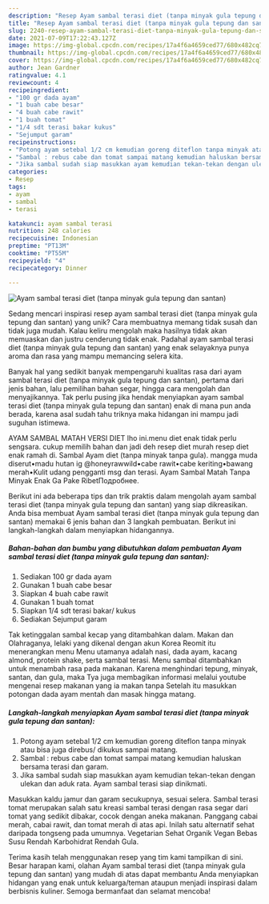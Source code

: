 ```yaml
---
description: "Resep Ayam sambal terasi diet (tanpa minyak gula tepung dan santan), Menggugah Selera"
title: "Resep Ayam sambal terasi diet (tanpa minyak gula tepung dan santan), Menggugah Selera"
slug: 2240-resep-ayam-sambal-terasi-diet-tanpa-minyak-gula-tepung-dan-santan-menggugah-selera
date: 2021-07-09T17:22:43.127Z
image: https://img-global.cpcdn.com/recipes/17a4f6a4659ced77/680x482cq70/ayam-sambal-terasi-diet-tanpa-minyak-gula-tepung-dan-santan-foto-resep-utama.jpg
thumbnail: https://img-global.cpcdn.com/recipes/17a4f6a4659ced77/680x482cq70/ayam-sambal-terasi-diet-tanpa-minyak-gula-tepung-dan-santan-foto-resep-utama.jpg
cover: https://img-global.cpcdn.com/recipes/17a4f6a4659ced77/680x482cq70/ayam-sambal-terasi-diet-tanpa-minyak-gula-tepung-dan-santan-foto-resep-utama.jpg
author: Jean Gardner
ratingvalue: 4.1
reviewcount: 4
recipeingredient:
- "100 gr dada ayam"
- "1 buah cabe besar"
- "4 buah cabe rawit"
- "1 buah tomat"
- "1/4 sdt terasi bakar kukus"
- "Sejumput garam"
recipeinstructions:
- "Potong ayam setebal 1/2 cm kemudian goreng diteflon tanpa minyak atau bisa juga direbus/ dikukus sampai matang."
- "Sambal : rebus cabe dan tomat sampai matang kemudian haluskan bersama terasi dan garam."
- "Jika sambal sudah siap masukkan ayam kemudian tekan-tekan dengan ulekan dan aduk rata. Ayam sambal terasi siap dinikmati."
categories:
- Resep
tags:
- ayam
- sambal
- terasi

katakunci: ayam sambal terasi 
nutrition: 248 calories
recipecuisine: Indonesian
preptime: "PT13M"
cooktime: "PT55M"
recipeyield: "4"
recipecategory: Dinner

---
```



![Ayam sambal terasi diet (tanpa minyak gula tepung dan santan)](https://img-global.cpcdn.com/recipes/17a4f6a4659ced77/680x482cq70/ayam-sambal-terasi-diet-tanpa-minyak-gula-tepung-dan-santan-foto-resep-utama.jpg)

Sedang mencari inspirasi resep ayam sambal terasi diet (tanpa minyak gula tepung dan santan) yang unik? Cara membuatnya memang tidak susah dan tidak juga mudah. Kalau keliru mengolah maka hasilnya tidak akan memuaskan dan justru cenderung tidak enak. Padahal ayam sambal terasi diet (tanpa minyak gula tepung dan santan) yang enak selayaknya punya aroma dan rasa yang mampu memancing selera kita.

Banyak hal yang sedikit banyak mempengaruhi kualitas rasa dari ayam sambal terasi diet (tanpa minyak gula tepung dan santan), pertama dari jenis bahan, lalu pemilihan bahan segar, hingga cara mengolah dan menyajikannya. Tak perlu pusing jika hendak menyiapkan ayam sambal terasi diet (tanpa minyak gula tepung dan santan) enak di mana pun anda berada, karena asal sudah tahu triknya maka hidangan ini mampu jadi suguhan istimewa.

AYAM SAMBAL MATAH VERSI DIET lho ini.menu diet enak tidak perlu sengsara. cukup memilih bahan dan jadi deh resep diet murah resep diet enak ramah di. Sambal Ayam diet (tanpa minyak tanpa gula). mangga muda diserut•madu hutan ig @honeyrawwild•cabe rawit•cabe keriting•bawang merah•Kulit udang pengganti msg dan terasi. Ayam Sambal Matah Tanpa Minyak Enak Ga Pake RibetПодробнее.


Berikut ini ada beberapa tips dan trik praktis dalam mengolah ayam sambal terasi diet (tanpa minyak gula tepung dan santan) yang siap dikreasikan. Anda bisa membuat Ayam sambal terasi diet (tanpa minyak gula tepung dan santan) memakai 6 jenis bahan dan 3 langkah pembuatan. Berikut ini langkah-langkah dalam menyiapkan hidangannya.

<!--inarticleads1-->

##### Bahan-bahan dan bumbu yang dibutuhkan dalam pembuatan Ayam sambal terasi diet (tanpa minyak gula tepung dan santan):

1. Sediakan 100 gr dada ayam
1. Gunakan 1 buah cabe besar
1. Siapkan 4 buah cabe rawit
1. Gunakan 1 buah tomat
1. Siapkan 1/4 sdt terasi bakar/ kukus
1. Sediakan Sejumput garam


Tak ketinggalan sambal kecap yang ditambahkan dalam. Makan dan Olahraganya, lelaki yang dikenal dengan akun Korea Reomit itu menerangkan menu Menu utamanya adalah nasi, dada ayam, kacang almond, protein shake, serta sambal terasi. Menu sambal ditambahkan untuk menambah rasa pada makanan. Karena menghindari tepung, minyak, santan, dan gula, maka Tya juga membagikan informasi melalui youtube mengenai resep makanan yang ia makan tanpa Setelah itu masukkan potongan dada ayam mentah dan masak hingga matang. 

<!--inarticleads2-->

##### Langkah-langkah menyiapkan Ayam sambal terasi diet (tanpa minyak gula tepung dan santan):

1. Potong ayam setebal 1/2 cm kemudian goreng diteflon tanpa minyak atau bisa juga direbus/ dikukus sampai matang.
1. Sambal : rebus cabe dan tomat sampai matang kemudian haluskan bersama terasi dan garam.
1. Jika sambal sudah siap masukkan ayam kemudian tekan-tekan dengan ulekan dan aduk rata. Ayam sambal terasi siap dinikmati.


Masukkan kaldu jamur dan garam secukupnya, sesuai selera. Sambal terasi tomat merupakan salah satu kreasi sambal terasi dengan rasa segar dari tomat yang sedikit dibakar, cocok dengan aneka makanan. Panggang cabai merah, cabai rawit, dan tomat merah di atas api. Inilah satu alternatif sehat daripada tongseng pada umumnya. Vegetarian Sehat Organik Vegan Bebas Susu Rendah Karbohidrat Rendah Gula. 

Terima kasih telah menggunakan resep yang tim kami tampilkan di sini. Besar harapan kami, olahan Ayam sambal terasi diet (tanpa minyak gula tepung dan santan) yang mudah di atas dapat membantu Anda menyiapkan hidangan yang enak untuk keluarga/teman ataupun menjadi inspirasi dalam berbisnis kuliner. Semoga bermanfaat dan selamat mencoba!
